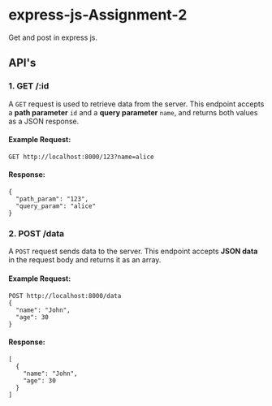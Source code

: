 # express-js-Assignment-2
Get and post in express js.

## API's
### 1. **GET /:id**
A `GET` request is used to retrieve data from the server.
This endpoint accepts a **path parameter** `id` and a **query parameter** `name`, and returns both values as a JSON response.

#### Example Request:
```
GET http://localhost:8000/123?name=alice

```

#### Response:
```
{
  "path_param": "123",
  "query_param": "alice"
}
```


### 2. **POST /data**
A `POST` request sends data to the server.
This endpoint accepts **JSON data** in the request body and returns it as an array.

#### Example Request:
```
POST http://localhost:8000/data
{
  "name": "John",
  "age": 30
}
```

#### Response:
```
[
  {
    "name": "John",
    "age": 30
  }
]
```

